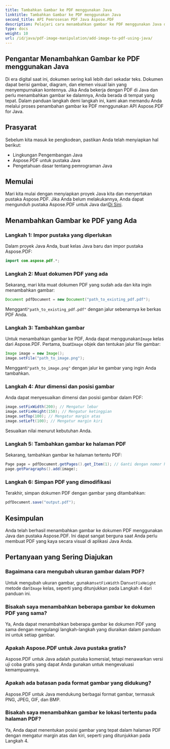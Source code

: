 ```yaml
---
title: Tambahkan Gambar ke PDF menggunakan Java
linktitle: Tambahkan Gambar ke PDF menggunakan Java
second_title: API Pemrosesan PDF Java Aspose.PDF
description: Pelajari cara menambahkan gambar ke PDF menggunakan Java dengan panduan langkah demi langkah kami. Sempurnakan dokumen PDF Anda dengan visual dengan mudah.
type: docs
weight: 10
url: /id/java/pdf-image-manipulation/add-image-to-pdf-using-java/
---
```


## Pengantar Menambahkan Gambar ke PDF menggunakan Java

Di era digital saat ini, dokumen sering kali lebih dari sekadar teks. Dokumen dapat berisi gambar, diagram, dan elemen visual lain yang menyempurnakan kontennya. Jika Anda bekerja dengan PDF di Java dan perlu menambahkan gambar ke dalamnya, Anda berada di tempat yang tepat. Dalam panduan langkah demi langkah ini, kami akan memandu Anda melalui proses penambahan gambar ke PDF menggunakan API Aspose.PDF for Java.

## Prasyarat

Sebelum kita masuk ke pengkodean, pastikan Anda telah menyiapkan hal berikut:

- Lingkungan Pengembangan Java
- Aspose.PDF untuk pustaka Java
- Pengetahuan dasar tentang pemrograman Java

## Memulai

Mari kita mulai dengan menyiapkan proyek Java kita dan menyertakan pustaka Aspose.PDF. Jika Anda belum melakukannya, Anda dapat mengunduh pustaka Aspose.PDF untuk Java dari[Di Sini](https://releases.aspose.com/pdf/java/).

## Menambahkan Gambar ke PDF yang Ada

### Langkah 1: Impor pustaka yang diperlukan

Dalam proyek Java Anda, buat kelas Java baru dan impor pustaka Aspose.PDF:

```java
import com.aspose.pdf.*;
```

### Langkah 2: Muat dokumen PDF yang ada

Sekarang, mari kita muat dokumen PDF yang sudah ada dan kita ingin menambahkan gambar:

```java
Document pdfDocument = new Document("path_to_existing_pdf.pdf");
```

 Mengganti`"path_to_existing_pdf.pdf"` dengan jalur sebenarnya ke berkas PDF Anda.

### Langkah 3: Tambahkan gambar

 Untuk menambahkan gambar ke PDF, Anda dapat menggunakan`Image` kelas dari Aspose.PDF. Pertama, buat`Image` objek dan tentukan jalur file gambar:

```java
Image image = new Image();
image.setFile("path_to_image.png");
```

 Mengganti`"path_to_image.png"` dengan jalur ke gambar yang ingin Anda tambahkan.

### Langkah 4: Atur dimensi dan posisi gambar

Anda dapat menyesuaikan dimensi dan posisi gambar dalam PDF:

```java
image.setFixWidth(200); // Mengatur lebar
image.setFixHeight(150); // Mengatur ketinggian
image.setTop(100); // Mengatur margin atas
image.setLeft(100); // Mengatur margin kiri
```

Sesuaikan nilai menurut kebutuhan Anda.

### Langkah 5: Tambahkan gambar ke halaman PDF

Sekarang, tambahkan gambar ke halaman tertentu PDF:

```java
Page page = pdfDocument.getPages().get_Item(1); // Ganti dengan nomor halaman yang diinginkan
page.getParagraphs().add(image);
```

### Langkah 6: Simpan PDF yang dimodifikasi

Terakhir, simpan dokumen PDF dengan gambar yang ditambahkan:

```java
pdfDocument.save("output.pdf");
```

## Kesimpulan

Anda telah berhasil menambahkan gambar ke dokumen PDF menggunakan Java dan pustaka Aspose.PDF. Ini dapat sangat berguna saat Anda perlu membuat PDF yang kaya secara visual di aplikasi Java Anda.

## Pertanyaan yang Sering Diajukan

### Bagaimana cara mengubah ukuran gambar dalam PDF?

 Untuk mengubah ukuran gambar, gunakan`setFixWidth` Dan`setFixHeight` metode dari`Image` kelas, seperti yang ditunjukkan pada Langkah 4 dari panduan ini.

### Bisakah saya menambahkan beberapa gambar ke dokumen PDF yang sama?

Ya, Anda dapat menambahkan beberapa gambar ke dokumen PDF yang sama dengan mengulangi langkah-langkah yang diuraikan dalam panduan ini untuk setiap gambar.

### Apakah Aspose.PDF untuk Java pustaka gratis?

Aspose.PDF untuk Java adalah pustaka komersial, tetapi menawarkan versi uji coba gratis yang dapat Anda gunakan untuk mengevaluasi kemampuannya.

### Apakah ada batasan pada format gambar yang didukung?

Aspose.PDF untuk Java mendukung berbagai format gambar, termasuk PNG, JPEG, GIF, dan BMP.

### Bisakah saya menambahkan gambar ke lokasi tertentu pada halaman PDF?

Ya, Anda dapat menentukan posisi gambar yang tepat dalam halaman PDF dengan mengatur margin atas dan kiri, seperti yang ditunjukkan pada Langkah 4.